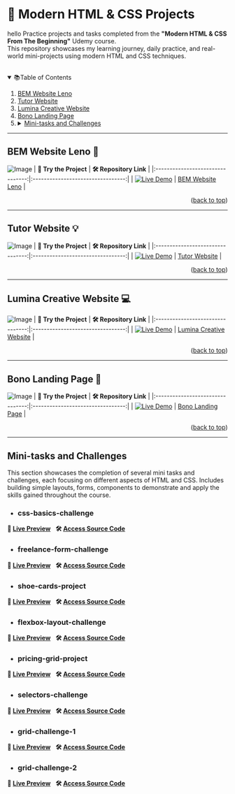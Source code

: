 <a id="readme-top"></a> 
# 🎯  Modern HTML & CSS Projects
hello
Practice projects and tasks completed from the <strong>"Modern HTML & CSS From The Beginning"</strong> Udemy course.<br>This repository showcases my learning journey, daily practice, and real-world mini-projects using modern HTML and CSS techniques.
<br><br>
<details open>
  <summary>📚Table of Contents</summary>
  <ol>
    <li><a href="#bem-website-leno">BEM Website Leno</a></li>
    <li><a href="#tutor-website">Tutor Website</a></li>
    <li><a href="#lumina-creative-website">Lumina Creative Website</a></li>
    <li><a href="#bono-landing-page">Bono Landing Page</a></li>
    <li>
      <details>
        <summary><a href="#mini-tasks-and-challenges">Mini-tasks and Challenges</a></summary>
        <ol>
<!--           <li><a href="#pricing-grid-html-challenge">pricing-grid-html-challenge</a></li>
          <li><a href="#html-form-challenge">html-form-challenge</a></li> -->
          <li><a href="#css-basics-challenge">css-basics-challenge</a></li>
          <li><a href="#freelance-form-challenge">freelance-form-challenge</a></li>
          <li><a href="#shoe-cards-project">shoe-cards-project</a></li>
          <li><a href="#flexbox-layout-challenge">flexbox-layout-challenge</a></li>
          <li><a href="#pricing-grid-project">pricing-grid-project</a></li>
          <li><a href="#selectors-challenge">selectors-challenge</a></li>
          <li><a href="#grid-challenge-1">grid-challenge-1</a></li>
          <li><a href="#grid-challenge-2">grid-challenge-2</a></li>
        </ol>
      </details>
    </li>
  </ol>
</details>

---
<a id="#bem-website-leno"></a>
## BEM Website Leno 🚀
![Image](https://github.com/user-attachments/assets/d9a6ab08-4190-483f-a50d-c6c1ffb35871)
|  **🧪 Try the Project** |  **🛠 Repository Link** |
|:--------------------------------:|:---------------------------------:|
| [![Live Demo](https://img.shields.io/badge/Live_Demo-Available-green)](https://busrarafa.github.io/Modern-HTML-CSS-2.0/bem-website-leno/) | [BEM Website Leno](https://github.com/BusraRafa/Modern-HTML-CSS-2.0/tree/main/bem-website-leno/) |

<p align="right">(<a href="#readme-top">back to top</a>)</p>

---
<a id="tutor-website"></a>
## Tutor Website 💡
![Image](https://github.com/user-attachments/assets/677b469c-d75f-44bf-952f-80f43db8b59a)
|  **🧪 Try the Project** |  **🛠 Repository Link** |
|:--------------------------------:|:---------------------------------:|
| [![Live Demo](https://img.shields.io/badge/Live_Demo-Available-green)](https://busrarafa.github.io/Modern-HTML-CSS-2.0/Tutor-Website/) | [Tutor Website](https://github.com/BusraRafa/Modern-HTML-CSS-2.0/tree/main/Tutor-Website) |

<p align="right">(<a href="#readme-top">back to top</a>)</p>

---
<a id="lumina-creative-website"></a>
## Lumina Creative Website 💻
![Image](https://github.com/user-attachments/assets/03cecc64-335b-4970-8315-69cfc80a240a)
|  **🧪 Try the Project** |  **🛠 Repository Link** |
|:--------------------------------:|:---------------------------------:|
| [![Live Demo](https://img.shields.io/badge/Live_Demo-Available-green)](https://busrarafa.github.io/Modern-HTML-CSS-2.0/lumina-creative-website/) | [Lumina Creative Website](https://github.com/BusraRafa/Modern-HTML-CSS-2.0/tree/main/lumina-creative-website) |

<p align="right">(<a href="#readme-top">back to top</a>)</p>

---
<a id="bono-landing-page"></a>
## Bono Landing Page 🌟
![Image](https://github.com/user-attachments/assets/412a5d56-c6f4-4920-a87b-e9376e95cd83)
|  **🧪 Try the Project** |  **🛠 Repository Link** |
|:--------------------------------:|:---------------------------------:|
| [![Live Demo](https://img.shields.io/badge/Live_Demo-Available-green)](https://busrarafa.github.io/Modern-HTML-CSS-2.0/Landing%20Form%20Mini%20Project/) | [Bono Landing Page](https://github.com/BusraRafa/Modern-HTML-CSS-2.0/tree/main/Landing%20Form%20Mini%20Project) |

<p align="right">(<a href="#readme-top">back to top</a>)</p>

---
## Mini-tasks and Challenges
This section showcases the completion of several mini tasks and challenges, each focusing on different aspects of HTML and CSS. Includes building simple layouts, forms, components to demonstrate and apply the skills gained throughout the course.
- ### css-basics-challenge
**🔗 [Live Preview](https://busrarafa.github.io/Modern-HTML-CSS-2.0/mini-tasks-and-challenges/10-css-basics-challenge/)** &nbsp;
**🛠️ [Access Source Code](https://github.com/BusraRafa/Modern-HTML-CSS-2.0/tree/main/mini-tasks-and-challenges/10-css-basics-challenge)**
- ### freelance-form-challenge
**🔗 [Live Preview](https://busrarafa.github.io/Modern-HTML-CSS-2.0/mini-tasks-and-challenges/09-freelance-form-challenge/)** &nbsp;
**🛠️ [Access Source Code](https://github.com/BusraRafa/Modern-HTML-CSS-2.0/tree/main/mini-tasks-and-challenges/09-freelance-form-challenge)**
- ### shoe-cards-project
**🔗 [Live Preview](https://busrarafa.github.io/Modern-HTML-CSS-2.0/mini-tasks-and-challenges/10-shoe-cards-project/)** &nbsp;
**🛠️ [Access Source Code](https://github.com/BusraRafa/Modern-HTML-CSS-2.0/tree/main/mini-tasks-and-challenges/10-shoe-cards-project)**
- ### flexbox-layout-challenge
**🔗 [Live Preview](https://busrarafa.github.io/Modern-HTML-CSS-2.0/mini-tasks-and-challenges/05-flexbox-layout-challenge/)** &nbsp;
**🛠️ [Access Source Code](https://github.com/BusraRafa/Modern-HTML-CSS-2.0/tree/main/mini-tasks-and-challenges/05-flexbox-layout-challenge)**
- ### pricing-grid-project
**🔗 [Live Preview](https://busrarafa.github.io/Modern-HTML-CSS-2.0/mini-tasks-and-challenges/06-pricing-grid-project/)** &nbsp;
**🛠️ [Access Source Code](https://github.com/BusraRafa/Modern-HTML-CSS-2.0/tree/main/mini-tasks-and-challenges/06-pricing-grid-project)**
- ### selectors-challenge
**🔗 [Live Preview](https://busrarafa.github.io/Modern-HTML-CSS-2.0/mini-tasks-and-challenges/10-selectors-challenge/)** &nbsp;
**🛠️ [Access Source Code](https://github.com/BusraRafa/Modern-HTML-CSS-2.0/tree/main/mini-tasks-and-challenges/10-selectors-challenge)**
- ### grid-challenge-1
**🔗 [Live Preview](https://busrarafa.github.io/Modern-HTML-CSS-2.0/mini-tasks-and-challenges/04-grid-challenge-1/)** &nbsp;
**🛠️ [Access Source Code](https://github.com/BusraRafa/Modern-HTML-CSS-2.0/tree/main/mini-tasks-and-challenges/04-grid-challenge-1)**
- ### grid-challenge-2
**🔗 [Live Preview](https://busrarafa.github.io/Modern-HTML-CSS-2.0/mini-tasks-and-challenges/10-grid-challenge-2/)** &nbsp;
**🛠️ [Access Source Code](https://github.com/BusraRafa/Modern-HTML-CSS-2.0/tree/main/mini-tasks-and-challenges/10-grid-challenge-2)**

